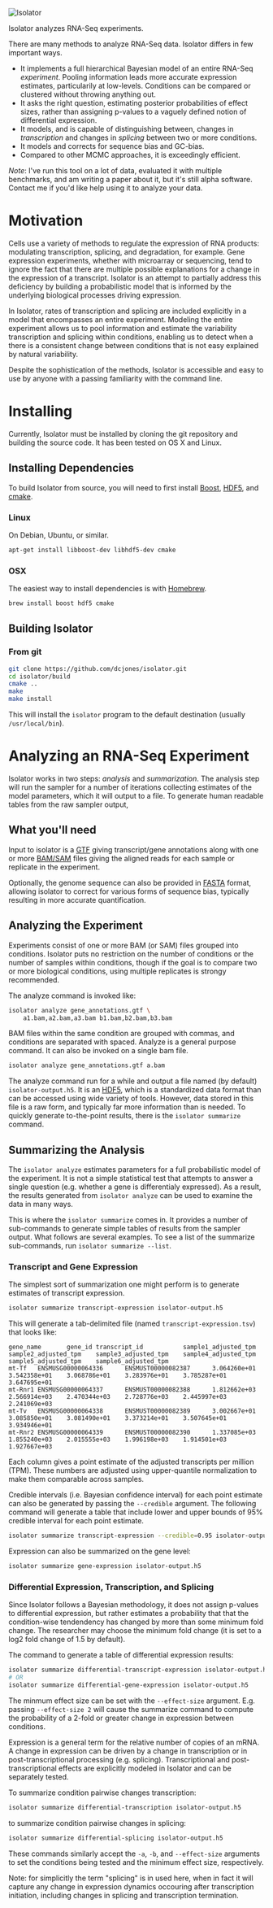 ![Isolator](http://homes.cs.washington.edu/~dcjones/isolator/logo.svg)

Isolator analyzes RNA-Seq experiments.

There are many methods to analyze RNA-Seq data. Isolator differs in few
important ways.

  * It implements a full hierarchical Bayesian model of an entire RNA-Seq
    *experiment*. Pooling information leads more accurate expression estimates,
    particularily at low-levels. Conditions can be compared or clustered
    without throwing anything out.
  * It asks the right question, estimating posterior probabilities of effect
    sizes, rather than assigning p-values to a vaguely defined notion of
    differential expression.
  * It models, and is capable of distinguishing between, changes in
    *transcription* and changes in *splicing* between two or more conditions.
  * It models and corrects for sequence bias and GC-bias.
  * Compared to other MCMC approaches, it is exceedingly efficient.

*Note*: I've run this tool on a lot of data, evaluated it with multiple
benchmarks, and am writing a paper about it, but it's still alpha software.
Contact me if you'd like help using it to analyze your data.

# Motivation

Cells use a variety of methods to regulate the expression of RNA products:
modulating transcription, splicing, and degradation, for example. Gene
expression experiments, whether with microarray or sequencing, tend to ignore
the fact that there are multiple possible explanations for a change in the
expression of a transcript. Isolator is an attempt to partially address this
deficiency by building a probabilistic model that is informed by the underlying
biological processes driving expression.

In Isolator, rates of transcription and splicing are included explicitly in a
model that encompasses an entire experiment. Modeling the entire experiment
allows us to pool information and estimate the variability transcription and
splicing within conditions, enabling us to detect when a there is a consistent
change between conditions that is not easy explained by natural variability.

Despite the sophistication of the methods, Isolator is accessible and easy to
use by anyone with a passing familiarity with the command line.

# Installing

Currently, Isolator must be installed by cloning the git repository and building
the source code. It has been tested on OS X and Linux.

## Installing Dependencies

To build Isolator from source, you will need to first install
[Boost](http://www.boost.org/), [HDF5](http://www.hdfgroup.org/HDF5/), and
[cmake](http://www.cmake.org/).

### Linux

On Debian, Ubuntu, or similar.

```sh
apt-get install libboost-dev libhdf5-dev cmake
```

### OSX

The easiest way to install dependencies is with [Homebrew](http://brew.sh/).

```sh
brew install boost hdf5 cmake
```

## Building Isolator

### From git

```sh
git clone https://github.com/dcjones/isolator.git
cd isolator/build
cmake ..
make
make install
```

This will install the `isolator` program to the default destination (usually
`/usr/local/bin`).


# Analyzing an RNA-Seq Experiment

Isolator works in two steps: *analysis* and *summarization*. The analysis step
will run the sampler for a number of iterations collecting estimates of the
model parameters, which it will output to a file. To generate human readable
tables from the raw sampler output,

## What you'll need

Input to isolator is a [GTF](http://en.wikipedia.org/wiki/Gene_transfer_format)
giving transcript/gene annotations along with one or more
[BAM/SAM](http://en.wikipedia.org/wiki/SAMtools) files giving the aligned reads
for each sample or replicate in the experiment.

Optionally, the genome sequence can also be provided in
[FASTA](http://en.wikipedia.org/wiki/Fasta) format, allowing isolator to
correct for various forms of sequence bias, typically resulting in more accurate
quantification.

## Analyzing the Experiment

Experiments consist of one or more BAM (or SAM) files grouped into conditions.
Isolator puts no restriction on the number of conditions or the number of
samples within conditions, though if the goal is to compare two or more
biological conditions, using multiple replicates is strongy recommended.

The analyze command is invoked like:

```sh
isolator analyze gene_annotations.gtf \
    a1.bam,a2.bam,a3.bam b1.bam,b2.bam,b3.bam
```

BAM files within the same condition are grouped with commas, and conditions are
separated with spaced. Analyze is a general purpose command. It can also be
invoked on a single bam file.

```sh
isolator analyze gene_annotations.gtf a.bam
```

The analyze command run for a while and output a file named (by default)
`isolator-output.h5`. It is an [HDF5](http://www.hdfgroup.org/HDF5/), which is
a standardized data format than can be accessed using wide variety of tools.
However, data stored in this file is a raw form, and typically far more
information than is needed. To quickly generate to-the-point results, there is
the `isolator summarize` command.


## Summarizing the Analysis

The `isolator analyze` estimates parameters for a full probabilistic model of
the experiment. It is not a simple statistical test that attempts to answer a
single question (e.g. whether a gene is differentialy expressed). As a result, the
results generated from `isolator analyze` can be used to examine the data in
many ways.

This is where the `isolator summarize` comes in. It provides a number of
sub-commands to generate simple tables of results from the sampler output.
What follows are several examples. To see a list of the summarize sub-commands,
run `isolator summarize --list`.

### Transcript and Gene Expression

The simplest sort of summarization one might perform is to generate estimates of
transcript expression.

```sh
isolator summarize transcript-expression isolator-output.h5
```

This will generate a tab-delimited file (named `transcript-expression.tsv`) that looks like:
```csv
gene_name       gene_id transcript_id           sample1_adjusted_tpm    sample2_adjusted_tpm    sample3_adjusted_tpm    sample4_adjusted_tpm    sample5_adjusted_tpm    sample6_adjusted_tpm
mt-Tf   ENSMUSG00000064336      ENSMUST00000082387      3.064260e+01    3.542358e+01    3.068786e+01    3.283976e+01    3.785287e+01    3.647695e+01
mt-Rnr1 ENSMUSG00000064337      ENSMUST00000082388      1.812662e+03    2.566914e+03    2.470344e+03    2.728776e+03    2.445997e+03    2.241069e+03
mt-Tv   ENSMUSG00000064338      ENSMUST00000082389      3.002667e+01    3.085850e+01    3.081490e+01    3.373214e+01    3.507645e+01    3.934946e+01
mt-Rnr2 ENSMUSG00000064339      ENSMUST00000082390      1.337085e+03    1.855240e+03    2.015555e+03    1.996198e+03    1.914501e+03    1.927667e+03
```

Each column gives a point estimate of the adjusted transcripts per million
(TPM). These numbers are adjusted using upper-quantile normalization to make
them comparable across samples.

Credible intervals (i.e. Bayesian confidence interval) for each point estimate
can also be generated by passing the `--credible` argument. The following
command will generate a table that include lower and upper bounds of 95%
credible interval for each point estimate.
```sh
isolator summarize transcript-expression --credible=0.95 isolator-output.h5
```

Expression can also be summarized on the gene level:
```sh
isolator summarize gene-expression isolator-output.h5
```

### Differential Expression, Transcription, and Splicing

Since Isolator follows a Bayesian methodology, it does not assign p-values to
differential expression, but rather estimates a probability that that
the condition-wise tendendency has changed by more than some minimum fold
change. The researcher may choose the minimum fold change (it is set to a log2 fold
change of 1.5 by default).

The command to generate a table of differential expression results:
```sh
isolator summarize differential-transcript-expression isolator-output.h5
# OR
isolator summarize differential-gene-expression isolator-output.h5
```

The minmum effect size can be set with the `--effect-size` argument.
E.g.  passing `--effect-size 2` will cause the summarize command to compute the
probability of a 2-fold or greater change in expression between conditions.

Expression is a general term for the relative number of copies of an mRNA. A
change in expression can be driven by a change in transcription or in
post-transcriptional processing (e.g. splicing). Transcriptional and
post-transcriptional effects are explicitly modeled in Isolator and can be
separately tested.

To summarize condition pairwise changes transcription:
```sh
isolator summarize differential-transcription isolator-output.h5
```

to summarize condition pairwise changes in splicing:
```sh
isolator summarize differential-splicing isolator-output.h5
```

These commands similarly accept the `-a`, `-b`, and `--effect-size` arguments to
set the conditions being tested and the minimum effect size, respectively.

Note: for simplicitly the term "splicing" is in used here, when in fact it will
capture any change in expression dynamics occouring after transcription
initiation, including changes in splicing and transcription termination.


